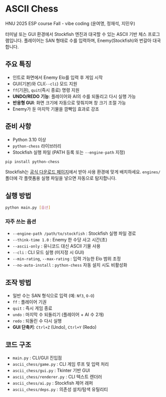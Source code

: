 # ASCII Chess

HNU 2025 ESP course Fall - vibe coding (윤여명, 정재석, 지민우)

터미널 또는 GUI 환경에서 Stockfish 엔진과 대국할 수 있는 ASCII 기반 체스 프로그램입니다. 플레이어는 SAN 형태로 수를 입력하며, Enemy(Stockfish)와 번갈아 대국합니다.

## 주요 특징
- 인트로 화면에서 Enemy Elo를 입력 후 게임 시작
- GUI(기본)와 CLI(`--cli`) 모드 지원
- `ff`(기권), `quit`(즉시 종료) 명령 지원
- **UNDO/REDO 기능**: 플레이어와 AI의 수를 되돌리고 다시 실행 가능
- **반응형 GUI**: 화면 크기에 자동으로 맞춰지며 창 크기 조절 가능
- Enemy가 둔 마지막 기물을 깜빡임 효과로 강조

## 준비 사항
- Python 3.10 이상
- `python-chess` 라이브러리
- Stockfish 실행 파일 (PATH 등록 또는 `--engine-path` 지정)

```bash
pip install python-chess
```

Stockfish는 [공식 다운로드 페이지](https://stockfishchess.org/download/)에서 받아 사용 환경에 맞게 배치하세요. `engines/` 폴더에 각 플랫폼용 실행 파일을 넣으면 자동으로 탐지합니다.

## 실행 방법

```bash
python main.py [옵션]
```

### 자주 쓰는 옵션
- `--engine-path /path/to/stockfish` : Stockfish 실행 파일 경로
- `--think-time 1.0` : Enemy 한 수당 사고 시간(초)
- `--ascii-only` : 유니코드 대신 ASCII 기물 사용
- `--cli` : CLI 모드 실행 (미지정 시 GUI)
- `--min-rating`, `--max-rating` : 입력 가능한 Elo 범위 조정
- `--no-auto-install` : `python-chess` 자동 설치 시도 비활성화

## 조작 방법
- 일반 수는 SAN 형식으로 입력 (예: `Nf3`, `O-O`)
- `ff` : 플레이어 기권
- `quit` : 즉시 게임 종료
- `undo` : 마지막 수 되돌리기 (플레이어 + AI 수 2개)
- `redo` : 되돌린 수 다시 실행
- **GUI 단축키**: `Ctrl+Z` (Undo), `Ctrl+Y` (Redo)

## 코드 구조
- `main.py` : CLI/GUI 진입점
- `ascii_chess/game.py` : CLI 게임 루프 및 입력 처리
- `ascii_chess/gui.py` : Tkinter 기반 GUI
- `ascii_chess/renderer.py` : CLI 텍스트 렌더러
- `ascii_chess/ai.py` : Stockfish 제어 래퍼
- `ascii_chess/deps.py` : 의존성 설치/탐색 유틸리티


